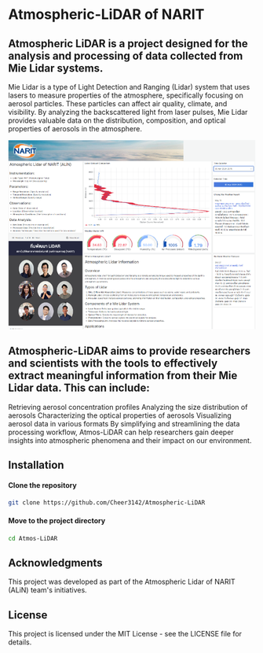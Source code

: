 # Atmospheric-LiDAR of NARIT

## Atmospheric LiDAR is a project designed for the analysis and processing of data collected from Mie Lidar systems.

Mie Lidar is a type of Light Detection and Ranging (Lidar) system that uses lasers to measure properties of the atmosphere, specifically focusing on aerosol particles. These particles can affect air quality, climate, and visibility. By analyzing the backscattered light from laser pulses, Mie Lidar provides valuable data on the distribution, composition, and optical properties of aerosols in the atmosphere.

![alt text](https://github.com/Cheer3142/Atmospheric-LiDAR/raw/main/SQLTool/img/UI.png)


## Atmospheric-LiDAR aims to provide researchers and scientists with the tools to effectively extract meaningful information from their Mie Lidar data. This can include:

Retrieving aerosol concentration profiles
Analyzing the size distribution of aerosols
Characterizing the optical properties of aerosols
Visualizing aerosol data in various formats
By simplifying and streamlining the data processing workflow, Atmos-LiDAR can help researchers gain deeper insights into atmospheric phenomena and their impact on our environment.

## Installation

#### Clone the repository

```bash
git clone https://github.com/Cheer3142/Atmospheric-LiDAR
```

#### Move to the project directory
```bash
cd Atmos-LiDAR
```

## Acknowledgments
This project was developed as part of the Atmospheric Lidar of NARIT (ALiN) team's initiatives.

## License
This project is licensed under the MIT License - see the LICENSE file for details.
